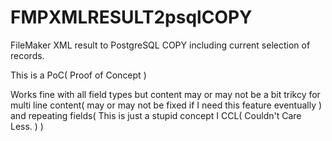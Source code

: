 # FMPXMLRESULT2psqlCOPY
FileMaker XML result to PostgreSQL COPY including current selection of records.

This is a PoC( Proof of Concept )

Works fine with all field types but content may or may not be a bit trikcy for multi line content( may or may not be fixed if I need this feature eventually ) and repeating fields( This is just a stupid concept I CCL( Couldn't Care Less. ) )
